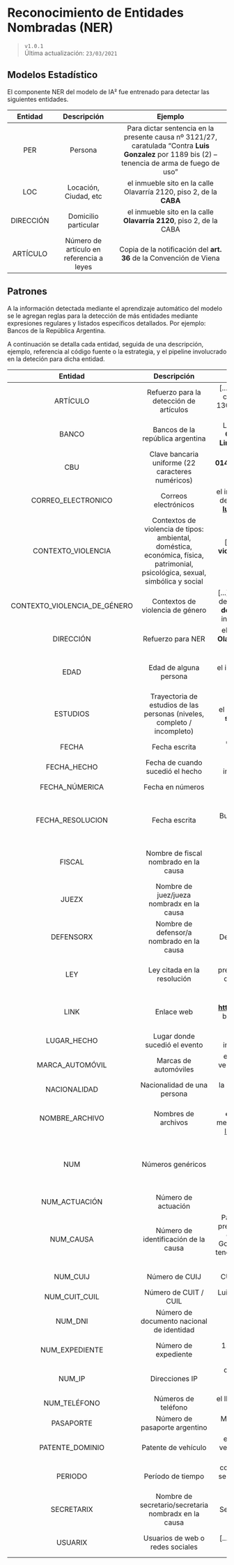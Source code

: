 # Reconocimiento de Entidades Nombradas (NER)

> `v1.0.1`  
> Última actualización: `23/03/2021`

## Modelos Estadístico

El componente NER del modelo de IA² fue entrenado para detectar las siguientes entidades.

| Entidad         | Descripción                               | Ejemplo                                                                                                                                                         |
| :-------------: | :---------------------------------------: | :-----------------------------------------------------------------------------------------------------------------------------------------------------------:   |
| PER             | Persona                                   | Para dictar sentencia en la presente causa nº 3121/27, caratulada “Contra **Luis Gonzalez** por 1189 bis (2) – tenencia de arma de fuego de uso”                |
| LOC             | Locación, Ciudad, etc                     | el inmueble sito en la calle Olavarría 2120, piso 2, de la **CABA**                                                                                             |
| DIRECCIÓN       | Domicilio particular                      | el inmueble sito en la calle **Olavarría 2120**, piso 2, de la CABA                                                                                             |
| ARTÍCULO        | Número de artículo en referencia a leyes  | Copia de la notificación del **art. 36** de la Convención de Viena                                                                                              |

## Patrones

A la información detectada mediante el aprendizaje automático del modelo se le agregan reglas para la detección de más entidades mediante expresiones regulares y listados específicos detallados. Por ejemplo: Bancos de la República Argentina.

A continuación se detalla cada entidad, seguida de una descripción, ejemplo, referencia al código fuente o la estrategia, y el pipeline involucrado en la deteción para dicha entidad.

| Entidad                       | Descripción                                                                                                                     | Ejemplo                                                                                                                                           | Referencia                                                                                                                                              | Pipeline          |
| :---------------------------: | :-----------------------------------------------------------------------------------------------------------------------------: | :-----------------------------------------------------------------------------------------------------------------------------------------------: | :-----------------------------------------------------------------------------------------------------------------------------------------------------: | :---------------: |
| ARTÍCULO                      | Refuerzo para la detección de artículos                                                                                         | [...] de aplicación supletoria conforme artículos 1300, 1301 y 1302, en virtud de su leyes [...]                                                  | [Formato](pipeline_components/entity_matcher.py#L207)                                                                                                   | Entity Matcher    |
| BANCO                         | Bancos de la república argentina                                                                                                | La imputada fue al **Banco Credicoop Cooperativo Limitado** a hacer un trámite                                                                    | [Bancos soportados](pipeline_components/entity_ruler.py#L61)                                                                                            | Ruler             |
| CBU                           | Clave bancaria uniforme (22 caracteres numéricos)                                                                               | La cuenta con CBU **0140323501111111500292** del Banco Credicoop Cooperativo Limitado                                                             | 22 digitos seguidos                                                                                                                                     | Ruler             |
| CORREO_ELECTRONICO            | Correos electrónicos                                                                                                            | el imputado envió dicho texto desde el correo electrónico **luis_gonzales@mail.com**                                                              | [Formato](https://github.com/explosion/spaCy/blob/047fb9f8b8cfe99abc8455aa990fa2c2dd3d4c84/spacy/lang/lex_attrs.py#L10)                                 | Ruler             |
| CONTEXTO_VIOLENCIA            | Contextos de violencia de tipos: ambiental, doméstica, económica, física, patrimonial, psicológica, sexual, simbólica y social  | [...] incluso se refirió a la **violencia doméstica** sufrida por [...]                                                                           | [Formato](pipeline_components/entity_matcher.py#L264)                                                                                                   | Entity Matcher    |
| CONTEXTO_VIOLENCIA_DE_GÉNERO  | Contextos de violencia de género                                                                                                | [...] debe enmarcarse dentro de un contexto de **violencia de género** y de protección integral de las mujeres [...]                              | [Formato](pipeline_components/entity_matcher.py#L255)                                                                                                   | Entity Matcher    |
| DIRECCIÓN                     | Refuerzo para NER                                                                                                               | el inmueble sito en la calle **Olavarría 2120**, piso 2, de la CABA                                                                               | [Formato](pipeline_components/entity_custom.py#L30)                                                                                                     | Custom            |
| EDAD                          | Edad de alguna persona                                                                                                          | el imputado tiene **21** años de edad| Número seguidos de *años* y que contiene *edad* en oración                                                 | [Formato](pipeline_components/entity_custom.py#L49)                                                                                                     | Custom            |
| ESTUDIOS                      | Trayectoria de estudios de las personas (niveles, completo / incompleto)                                                        | el imputado posee **estudios secundarios completos**                                                                                              | [Combinaciones soportadas](pipeline_components/entity_ruler.py#L350)                                                                                    | Ruler             |
| FECHA                         | Fecha escrita                                                                                                                   | Que el día **3 de julio** del corriente año                                                                                                       | [Combinaciones soportadas](pipeline_components/entity_ruler.py#L399)                                                                                    | Ruler             |
| FECHA_HECHO                   | Fecha de cuando sucedió el hecho                                                                                                | Solo identificable por intervención de personas                                                                                                   |                                                                                                                                                         | Etiquetado Manual |
| FECHA_NÚMERICA                | Fecha en números                                                                                                                | Que el **03/07/2021** la situación sea aclarada                                                                                                   | [Formatos soportados](pipeline_components/entity_ruler.py#L380)                                                                                         | Ruler             |
| FECHA_RESOLUCION              | Fecha escrita                                                                                                                   | Buenos Aires, **3 de julio del 2020**                                                                                                             | Primera fecha que aparece (primeros tokens, o entre las 1eras entidades si antes hay loc o cuij)                                                        | Custom            |
| FISCAL                        | Nombre de fiscal nombrado en la causa                                                                                           | Fiscal: **Maria Gonzalez**                                                                                                                        | *Fiscal* o *fiscalía* antes de identificación como *PER*                                                                                                | Custom            |
| JUEZX                         | Nombre de juez/jueza nombradx en la causa                                                                                       | Juez: **Luis Gonzalez**                                                                                                                           | *Juez* antes de identificación como *PER*                                                                                                               | Custom            |
| DEFENSORX                     | Nombre de defensor/a nombrado en la causa                                                                                       | Defensora: **Maria Gonzalez**                                                                                                                     | *Defensor* o *Defensora* antes de  identificación como *PER*                                                                                            | Custom            |
| LEY                           | Ley citada en la resolución                                                                                                     | otros elementos presuntamente constitutivos de una infracción a la ley **23737**                                                                  | Palabra *ley* antes de número                                                                                                                           | Custom            |
| LINK                          | Enlace web                                                                                                                      | ingresó al sitio **https://www.google.com/** y buscó las palabras “como armar una bomba”                                                          | [Formato soportado](https://github.com/explosion/spaCy/blob/047fb9f8b8cfe99abc8455aa990fa2c2dd3d4c84/spacy/lang/lex_attrs.py#L124)                      | Ruler             |
| LUGAR_HECHO                   | Lugar donde sucedió el evento                                                                                                   | Solo identificable por intervención de personas                                                                                                   |                                                                                                                                                         | Etiquetado Manual |
| MARCA_AUTOMÓVIL               | Marcas de automóviles                                                                                                           | el imputado manejaba un vehículo marca **volkswagen** con patente FHG-456                                                                         | [Marcas soportadas](pipeline_components/entity_ruler.py#L1)                                                                                             | Ruler             |
| NACIONALIDAD                  | Nacionalidad de una persona                                                                                                     | la imputada de nacionalidad argentina                                                                                                             | [Soportadas](pipeline_components/entity_ruler.py#L487)                                                                                                  | Ruler             |
| NOMBRE_ARCHIVO                | Nombres de archivos                                                                                                             | envió el archivo **carta_documento.docx** mediante el correo eletrónico luis_gonzalez@mail.com                                                    | [Tipos soportados, incluye extensión](pipeline_components/entity_ruler.py#L594)                                                                         | Ruler             |
| NUM                           | Números genéricos                                                                                                               | Cualquier otra entidad númerica                                                                                                                   | Cualquier otro número que no haga referencia a páginas, articulos y unidades de medida. [Formato](pipeline_components/entity_matcher.py#L107)           | Entity Matcher    |
| NUM_ACTUACIÓN                 | Número de actuación                                                                                                             | Actuación Nro: **15221125/2020**                                                                                                                  | Palabra vecina tiene *nro actuación*                                                                                                                    | Custom            |
| NUM_CAUSA                     | Número de identificación de la causa                                                                                            | Para dictar sentencia en la presente causa nº **3121/27**, caratulada “Contra Luis Gonzalez por 1189 bis (2) – tenencia de arma de fuego de uso”  | Cuando encuentra *caso* o *n° causa* previamente                                                                                                        | Custom            |
| NUM_CUIJ                      | Número de CUIJ                                                                                                                  | CUIJ: **C-01-00480932-3**                                                                                                                         | Palabra vecina es CUIJ                                                                                                                                  | Ruler, Custom     |
| NUM_CUIT_CUIL                 | Número de CUIT / CUIL                                                                                                           | Luis Gonzalez con CUIT **20-32481145-7**                                                                                                          | [Formato soportado](pipeline_components/entity_ruler.py#L593)                                                                                           | Ruler             |
| NUM_DNI                       | Número de documento nacional de identidad                                                                                       | Luis Gonzalez, DNI **32.481.145**                                                                                                                 | [Formatos soportados](pipeline_components/entity_ruler.py#L361)                                                                                         | Ruler             |
| NUM_EXPEDIENTE                | Número de expediente                                                                                                            | 15) Copias del expediente **9123/2011**;                                                                                                          | Palabras vecinas tiene *n°* y/o *expediente*                                                                                                            | Custom            |
| NUM_IP                        | Direcciones IP                                                                                                                  | desde un dispositivo con dirección IP **200.111.111.111**                                                                                         | [Formatos soportados](pipeline_components/entity_ruler.py#L374)                                                                                         | Ruler, Custom     |
| NUM_TELÉFONO                  | Números de teléfono                                                                                                             | el llamado se realizó desde el **4123-4123**                                                                                                      | [Formatos soportados](pipeline_components/entity_ruler.py#L367)                                                                                         | Ruler, Custom     |
| PASAPORTE                     | Número de pasaporte argentino                                                                                                   | Maria Gonzalez, pasaporte nro **ABC123456**                                                                                                       | [Formato soportado](pipeline_components/entity_ruler.py#L605)                                                                                           | Ruler             |
| PATENTE_DOMINIO               | Patente de vehículo                                                                                                             | el imputado manejaba un vehículo marca volkswagen con patente **FHG-456**                                                                         | [Formatos soportados](pipeline_components/entity_ruler.py#L330)                                                                                         | Ruler             |
| PERIODO                       | Período de tiempo                                                                                                               | con prisión de **seis años**, si se tratare de un instrumento privado                                                                             | [Formatos soportados](pipeline_components/entity_custom.py#L6)                                                                                          | Custom            |
| SECRETARIX                    | Nombre de secretario/secretaria nombradx en la causa                                                                            | Secretaria: **María Gonzalez**                                                                                                                    | *Secretario* antes de identificación como *PER*                                                                                                         | Custom            |
| USUARIX                       | Usuarios de web o redes sociales                                                                                                | [...] del usuario "juan21" de red social [...]                                                                                                    | Soporta patrón *del usuario "nombredelusuario"*                                                                                                         | Ruler             |
